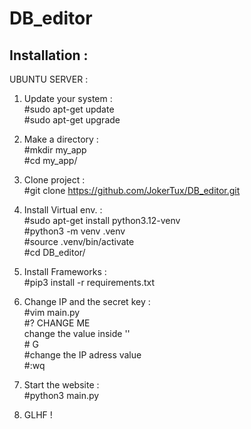 # DB_editor
<h2> Installation :</h2>
UBUNTU SERVER :<br>

1. Update your system :<br>
#sudo apt-get update<br>
#sudo apt-get upgrade

2. Make a directory :<br>
#mkdir my_app<br>
#cd my_app/

3. Clone project :<br>
#git clone https://github.com/JokerTux/DB_editor.git

4. Install Virtual env. :<br>
#sudo apt-get install python3.12-venv<br>
#python3 -m venv .venv<br>
#source .venv/bin/activate<br>
#cd DB_editor/

5. Install Frameworks : <br>
#pip3 install -r requirements.txt

6. Change IP and the secret key : <br>
#vim main.py <br>
</t>   #? CHANGE ME <br>
</t>   change the value inside ''<br>
</t>   #<shift> G <br>
</t>   #change the IP adress value<br>
</t>   #:wq
 
7. Start the website :<br>
#python3 main.py

8. GLHF ! 

